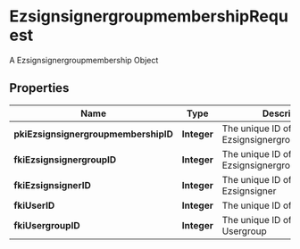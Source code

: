 

# EzsignsignergroupmembershipRequest

A Ezsignsignergroupmembership Object

## Properties

| Name | Type | Description | Notes |
|------------ | ------------- | ------------- | -------------|
|**pkiEzsignsignergroupmembershipID** | **Integer** | The unique ID of the Ezsignsignergroupmembership |  [optional] |
|**fkiEzsignsignergroupID** | **Integer** | The unique ID of the Ezsignsignergroup |  |
|**fkiEzsignsignerID** | **Integer** | The unique ID of the Ezsignsigner |  [optional] |
|**fkiUserID** | **Integer** | The unique ID of the User |  [optional] |
|**fkiUsergroupID** | **Integer** | The unique ID of the Usergroup |  [optional] |



